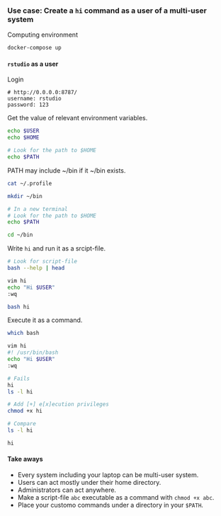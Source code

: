 ### Use case: Create a `hi` command as a user of a multi-user system

Computing environment

```bash
docker-compose up
```

#### `rstudio` as a user

Login

```
# http://0.0.0.0:8787/
username: rstudio
password: 123 
```

Get the value of relevant environment variables.

```bash
echo $USER
echo $HOME

# Look for the path to $HOME
echo $PATH
```

PATH may include ~/bin if it ~/bin exists.

```bash
cat ~/.profile

mkdir ~/bin

# In a new terminal
# Look for the path to $HOME
echo $PATH

cd ~/bin
```

Write `hi` and run it as a srcipt-file.

```bash
# Look for script-file
bash --help | head

vim hi
echo "Hi $USER"
:wq

bash hi
```

Execute it as a command.

```bash
which bash 

vim hi
#! /usr/bin/bash
echo "Hi $USER"
:wq

# Fails
hi
ls -l hi

# Add [+] e[x]ecution privileges
chmod +x hi

# Compare
ls -l hi

hi
```

#### Take aways

* Every system including your laptop can be multi-user system.
* Users can act mostly under their home directory.
* Administrators can act anywhere.
* Make a script-file `abc` executable as a command with `chmod +x abc`. 
* Place your customo commands under a directory in your `$PATH`.
